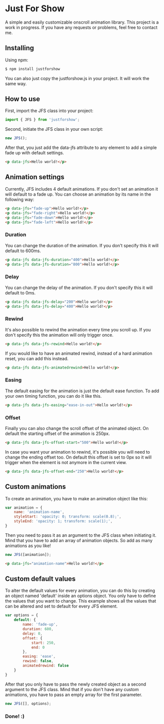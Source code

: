 # Just For Show

A simple and easily customizable onscroll animation library. 
This project is a work in progress. If you have any requests or problems, feel free to contact me.


## Installing

Using npm:

```bash
$ npm install justforshow
```

You can also just copy the justforshow.js in your project. It will work the same way.


## How to use

First, import the JFS class into your project:

```js
import { JFS } from 'justforshow';
```

Second, initiate the JFS class in your own script:

```js
new JFS();
```

After that, you just add the data-jfs attribute to any element to add a simple fade up with default settings.

```html
<p data-jfs>Hello world!</p>
```


## Animation settings

Currently, JFS includes 4 default animations. If you don't set an animation it will default to a fade up. You can choose an animation by its name in the following way:

```html
<p data-jfs="fade-up">Hello world!</p>
<p data-jfs="fade-right">Hello world!</p>
<p data-jfs="fade-down">Hello world!</p>
<p data-jfs="fade-left">Hello world!</p>
```

### Duration

You can change the duration of the animation. If you don't specify this it will default to 600ms.

```html
<p data-jfs data-jfs-duration="400">Hello world!</p>
<p data-jfs data-jfs-duration="800">Hello world!</p>
```

### Delay

You can change the delay of the animation. If you don't specify this it will default to 0ms. 

```html
<p data-jfs data-jfs-delay="200">Hello world!</p>
<p data-jfs data-jfs-delay="400">Hello world!</p>
```

### Rewind

It's also possible to rewind the animation every time you scroll up. If you don't specify this the animation will only trigger once.

```html
<p data-jfs data-jfs-rewind>Hello world!</p>
```

If you would like to have an animated rewind, instead of a hard animation reset, you can add this instead.

```html
<p data-jfs data-jfs-animatedrewind>Hello world!</p>
```

### Easing

The default easing for the animation is just the default ease function. To add your own timing function, you can do it like this.

```html
<p data-jfs data-jfs-easing="ease-in-out">Hello world!</p>
```

### Offset

Finally you can also change the scroll offset of the animated object. On default the starting offset of the animation is 250px.

```html
<p data-jfs data-jfs-offset-start="500">Hello world!</p>
```

In case you want your animation to rewind, it's possible you will need to change the ending offset too. On default this offset is set to 0px so it will trigger when the element is not anymore in the current view.

```html
<p data-jfs data-jfs-offset-end="250">Hello world!</p>
```


## Custom animations

To create an animation, you have to make an animation object like this:

```js
var animation = {
    name: 'animation-name',
    styleStart: 'opacity: 0; transform: scale(0.8);',
    styleEnd: 'opacity: 1; transform: scale(1);',
}
```

Then you need to pass it as an argument to the JFS class when initiating it.
Mind that you have to add an array of animation objects. So add as many animations as you like!

```js
new JFS([animation]);
```

```html
<p data-jfs="animation-name">Hello world!</p>
```


## Custom default values

To alter the default values for every animation, you can do this by creating an object named 'default' inside an options object. You only have to define the values that you want to change. This example shows all the values that can be altered and set to default for every JFS element.

```js
var options = {
    default: {
        name: 'fade-up',
        duration: 600,
        delay: 0,
        offset: {
            start: 250,
            end: 0
        },
        easing: 'ease',
        rewind: false,
        animatedrewind: false
    }
}
```

After that you only have to pass the newly created object as a second argument to the JFS class. Mind that if you don't have any custom animations, you have to pass an empty array for the first parameter.

```js
new JFS([], options);
```

### Done! :)

